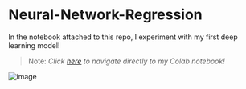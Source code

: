 # Neural-Network-Regression
In the notebook attached to this repo, I experiment with my first deep learning model!

> Note: _Click [here](https://colab.research.google.com/drive/19ewy45F8BRp6IlxyEkrojF721vwkAhaF?usp=sharing) to navigate directly to my Colab notebook!_

![image](https://github.com/user-attachments/assets/4d951284-1ef0-4b13-953b-fe6fcd764c63)


